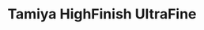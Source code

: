 ---
layout: product
title: "Tamiya HighFinish UltraFine"
price: "800" 
desc: "N/A"
img_path: "/assets/img/87048.jpg"
brand: "N/A"
available: false
special_offer: false
new: true
soon: false
cat: "070000"
subcat: "070500"
subsubcat: "0N/A"
sifra: "87048"
popular: true
---